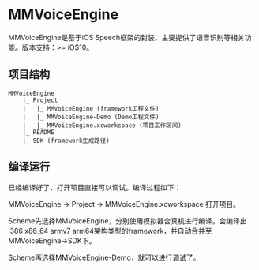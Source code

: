 # MMVoiceEngine

MMVoiceEngine是基于iOS Speech框架的封装，主要提供了语音识别等相关功能。版本支持：>= iOS10。

## 项目结构

```
MMVoiceEngine
    |_ Project
    |   |_ MMVoiceEngine (framework工程文件)
    |   |_ MMVoiceEngine-Demo (Demo工程文件)
    |   |_ MMVoiceEngine.xcworkspace (项目工作区间)
    |_ README
    |_ SDK (framework生成路径)
  ```   
  
## 编译运行

已经编译好了，打开项目直接可以调试。编译过程如下：

MMVoiceEngine -> Project -> MMVoiceEngine.xcworkspace 打开项目。

Scheme先选择MMVoiceEngine，分别使用模拟器合真机进行编译。会编译出i386 x86_64 armv7 arm64架构类型的framework，并自动合并至MMVoiceEngine->SDK下。

Scheme再选择MMVoiceEngine-Demo，就可以进行调试了。

